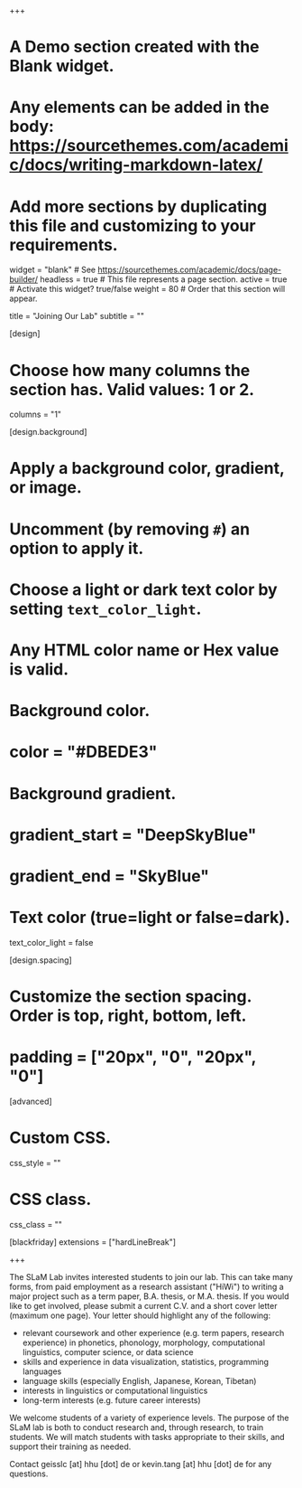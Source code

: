 +++
# A Demo section created with the Blank widget.
# Any elements can be added in the body: https://sourcethemes.com/academic/docs/writing-markdown-latex/
# Add more sections by duplicating this file and customizing to your requirements.

widget = "blank"  # See https://sourcethemes.com/academic/docs/page-builder/
headless = true  # This file represents a page section.
active = true  # Activate this widget? true/false
weight = 80  # Order that this section will appear.

title = "Joining Our Lab"
subtitle = ""

[design]
  # Choose how many columns the section has. Valid values: 1 or 2.
  columns = "1"

[design.background]
  # Apply a background color, gradient, or image.
  #   Uncomment (by removing `#`) an option to apply it.
  #   Choose a light or dark text color by setting `text_color_light`.
  #   Any HTML color name or Hex value is valid.

  # Background color.
  # color = "#DBEDE3"

  # Background gradient.
  # gradient_start = "DeepSkyBlue"
  # gradient_end = "SkyBlue"


  # Text color (true=light or false=dark).
  text_color_light = false

[design.spacing]
  # Customize the section spacing. Order is top, right, bottom, left.
  # padding = ["20px", "0", "20px", "0"]

[advanced]
 # Custom CSS.
 css_style = ""

 # CSS class.
 css_class = ""

[blackfriday]
  extensions = ["hardLineBreak"]

+++

The SLaM Lab invites interested students to join our lab. This can take many forms, from paid employment as a research assistant ("HiWi") to writing a major project such as a term paper, B.A. thesis, or M.A. thesis. If you would like to get involved, please submit a current C.V. and a short cover letter (maximum one page). Your letter should highlight any of the following:

- relevant coursework and other experience (e.g. term papers, research experience) in phonetics, phonology, morphology, computational linguistics, computer science, or data science
- skills and experience in data visualization, statistics, programming languages
- language skills (especially English, Japanese, Korean, Tibetan)
- interests in linguistics or computational linguistics
- long-term interests (e.g. future career interests)

We welcome students of a variety of experience levels. The purpose of the SLaM lab is both to conduct research and, through research, to train students. We will match students with tasks appropriate to their skills, and support their training as needed.

Contact geisslc [at] hhu [dot] de or kevin.tang [at] hhu [dot] de for any questions.
